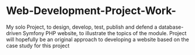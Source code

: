 # Web-Development-Project-Work-
My solo Project, to design, develop, test, publish and defend a database-driven Symfony PHP website, to illustrate the topics of the module. Project will hopefully be an original approach to developing a website based on the case study for this project

